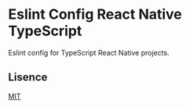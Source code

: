 # Eslint Config React Native TypeScript

Eslint config for TypeScript React Native projects.

## Lisence

[MIT](./LICENSE)
